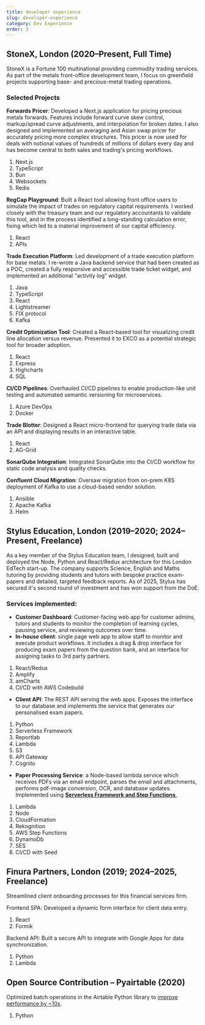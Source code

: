 ```yaml
---
title: developer experience
slug: developer-experience
category: Dev Experience
order: 3
---
```


## StoneX, London (2020–Present, Full Time)

StoneX is a Fortune 100 multinational providing commodity trading services. As part of the metals front-office development team, I focus on greenfield projects supporting base- and precious-metal trading operations.

### Selected Projects

**Forwards Pricer**: Developed a Next.js application for pricing precious metals forwards. Features include forward curve skew control, markup/spread curve adjustments, and interpolation for broken dates. I also designed and implemented an averaging and Asian swap pricer for accurately pricing more complex structures. This pricer is now used for deals with notional values of hundreds of millions of dollars every day and has become central to both sales and trading's pricing workflows.

1. Next.js
1. TypeScript
1. Bun
1. Websockets
1. Redis

**RegCap Playground**: Built a React tool allowing front office users to simulate the impact of trades on regulatory capital requirements. I worked closely with the treasury team and our regulatory accountants to validate this tool, and in the process identified a long-standing calculation error, fixing which led to a material improvement of our capital efficiency.

1. React
1. APIs

**Trade Execution Platform**: Led development of a trade execution platform for base metals. I re-wrote a Java backend service that had been created as a POC, created a fully responsive and accessible trade ticket widget, and implemented an additional "activity log" widget.

1. Java
1. TypeScript
1. React
1. Lightstreamer
1. FIX protocol
1. Kafka

**Credit Optimization Tool**: Created a React-based tool for visualizing credit line allocation versus revenue. Presented it to EXCO as a potential strategic tool for broader adoption.

1. React
1. Express
1. Highcharts
1. SQL

**CI/CD Pipelines**: Overhauled CI/CD pipelines to enable production-like unit testing and automated semantic versioning for microservices.

1. Azure DevOps
1. Docker

**Trade Blotter**: Designed a React micro-frontend for querying trade data via an API and displaying results in an interactive table.

1. React
1. AG-Grid

**SonarQube Integration**: Integrated SonarQube into the CI/CD workflow for static code analysis and quality checks.

**Confluent Cloud Migration**: Oversaw migration from on-prem K8S deployment of Kafka to use a cloud-based vendor solution.

1. Ansible
1. Apache Kafka
1. Helm

## Stylus Education, London (2019–2020; 2024–Present, Freelance)

As a key member of the Stylus Education team, I designed, built and deployed the Node, Python and React/Redux architecture for this London EdTech start-up. The company supports Science, English and Maths tutoring by providing students and tutors with bespoke practice exam-papers and detailed, targeted feedback reports. As of 2025, Stylus has secured it's second round of investment and has won support from the DoE.

### Services implemented:

- **Customer Dashboard**: Customer-facing web app for customer admins, tutors and students to monitor the completion of learning cycles, pausing service, and reviewing outcomes over time.
- **In-house client**: single page web app to allow staff to monitor and execute product workflows. It includes a drag & drop interface for producing exam papers from the question bank, and an interface for assigning tasks to 3rd party partners.

1. React/Redux
2. Amplify
3. amCharts
4. CI/CD with AWS Codebuild

- **Client API**: The REST API serving the web apps. Exposes the interface to our database and implements the service that generates our personalised exam papers.

1. Python
2. Serverless Framework
3. Reportlab
4. Lambda
5. S3
6. API Gateway
7. Cognito

- **Paper Processing Service**: a Node-based lambda service which receives PDFs via an email endpoint, parses the email and attachments, performs pdf-image conversion, OCR, and database updates. Implemented using [**Serverless Framework and Step Functions**.](https://medium.com/swlh/how-to-add-human-decision-making-into-automated-workflows-using-aws-step-functions-serverless-46c0a3412fe4)

1. Lambda
2. Node
3. CloudFormation
4. Rekognition
5. AWS Step Functions
6. DynamoDb
7. SES
8. CI/CD with Seed

## Finura Partners, London (2019; 2024–2025, Freelance)

Streamlined client onboarding processes for this financial services firm.

Frontend SPA: Developed a dynamic form interface for client data entry.

1. React
1. Formik

Backend API: Built a secure API to integrate with Google Apps for data synchronization.

1. Python
1. Lambda

## Open Source Contribution – Pyairtable (2020)

Optimized batch operations in the Airtable Python library to [improve performance by ~10x](https://github.com/gtalarico/airtable-python-wrapper/pull/88).

1. Python
